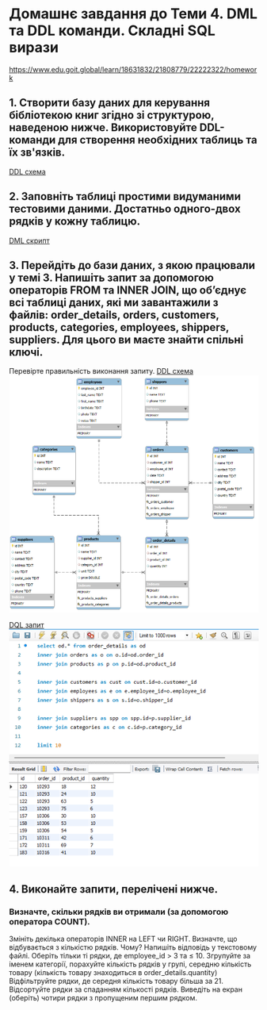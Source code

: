 # Домашнє завдання до Теми 4. DML та DDL команди. Складні SQL вирази
https://www.edu.goit.global/learn/18631832/21808779/22222322/homework

## 1. Створити базу даних для керування бібліотекою книг згідно зі структурою, наведеною нижче. Використовуйте DDL-команди для створення необхідних таблиць та їх зв'язків.
[DDL схема](p1_ddl-schema.sql)

## 2. Заповніть таблиці простими видуманими тестовими даними. Достатньо одного-двох рядків у кожну таблицю.
[DML скрипт](p2_dml-script.sql)

## 3. Перейдіть до бази даних, з якою працювали у темі 3. Напишіть запит за допомогою операторів FROM та INNER JOIN, що об’єднує всі таблиці даних, які ми завантажили з файлів: order_details, orders, customers, products, categories, employees, shippers, suppliers. Для цього ви маєте знайти спільні ключі.

Перевірте правильність виконання запиту.
[DDL схема](p3_ddl-schema.sql)
![ERD схема](p3_erd-schema.png)

[DQL запит](p3_dql-request.sql)
![DQL запит](p3_dql-image.png)

## 4. Виконайте запити, перелічені нижче.

### Визначте, скільки рядків ви отримали (за допомогою оператора COUNT).

Змініть декілька операторів INNER на LEFT чи RIGHT. Визначте, що відбувається з кількістю рядків. Чому? Напишіть відповідь у текстовому файлі.
Оберіть тільки ті рядки, де employee_id > 3 та ≤ 10.
Згрупуйте за іменем категорії, порахуйте кількість рядків у групі, середню кількість товару (кількість товару знаходиться в order_details.quantity)
Відфільтруйте рядки, де середня кількість товару більша за 21.
Відсортуйте рядки за спаданням кількості рядків.
Виведіть на екран (оберіть) чотири рядки з пропущеним першим рядком.
